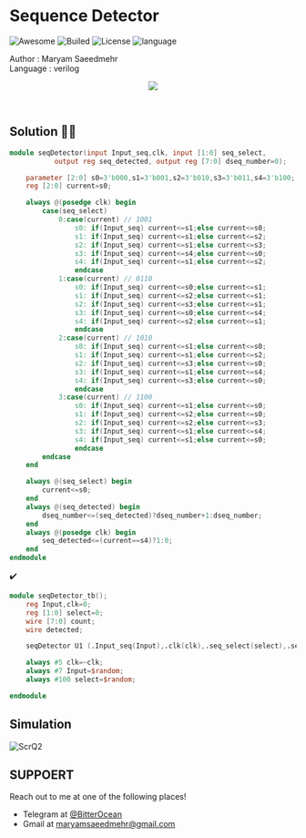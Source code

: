 # Sequence Detector
![Awesome](https://cdn.rawgit.com/sindresorhus/awesome/d7305f38d29fed78fa85652e3a63e154dd8e8829/media/badge.svg)
![Builed](https://img.shields.io/azure-devops/build/totodem/8cf3ec0e-d0c2-4fcd-8206-ad204f254a96/2?style=flat)
![License](https://img.shields.io/packagist/l/doctrine/orm)
![language](https://img.shields.io/badge/language-verilog-orange)

Author : Maryam Saeedmehr  
Language : verilog

<p align="center">
<img src="https://user-images.githubusercontent.com/60509979/77752672-a31f1900-7045-11ea-9eda-8bd3ad3f6cae.png">
</p>
</br>  

## **Solution** :metal::sunglasses:   

```verilog
module seqDetector(input Input_seq,clk, input [1:0] seq_select,
		   output reg seq_detected, output reg [7:0] dseq_number=0);

	parameter [2:0] s0=3'b000,s1=3'b001,s2=3'b010,s3=3'b011,s4=3'b100;
	reg [2:0] current=s0;

	always @(posedge clk) begin
		case(seq_select)
			0:case(current) // 1001
				s0: if(Input_seq) current<=s1;else current<=s0;
				s1: if(Input_seq) current<=s1;else current<=s2;
				s2: if(Input_seq) current<=s1;else current<=s3;
				s3: if(Input_seq) current<=s4;else current<=s0;
				s4: if(Input_seq) current<=s1;else current<=s2;
				endcase
			1:case(current) // 0110
				s0: if(Input_seq) current<=s0;else current<=s1;
				s1: if(Input_seq) current<=s2;else current<=s1;
				s2: if(Input_seq) current<=s3;else current<=s1;
				s3: if(Input_seq) current<=s0;else current<=s4;
				s4: if(Input_seq) current<=s2;else current<=s1;
				endcase
			2:case(current) // 1010
				s0: if(Input_seq) current<=s1;else current<=s0;
				s1: if(Input_seq) current<=s1;else current<=s2;
				s2: if(Input_seq) current<=s3;else current<=s0;
				s3: if(Input_seq) current<=s1;else current<=s4;
				s4: if(Input_seq) current<=s3;else current<=s0;
				endcase
			3:case(current) // 1100
				s0: if(Input_seq) current<=s1;else current<=s0;
				s1: if(Input_seq) current<=s2;else current<=s0;
				s2: if(Input_seq) current<=s2;else current<=s3;
				s3: if(Input_seq) current<=s1;else current<=s4;
				s4: if(Input_seq) current<=s1;else current<=s0;
				endcase
		endcase
	end

	always @(seq_select) begin
		current<=s0;
	end
	always @(seq_detected) begin
		dseq_number<=(seq_detected)?dseq_number+1:dseq_number;
	end
	always @(posedge clk) begin
		seq_detected<=(current==s4)?1:0;
	end
endmodule
```
:heavy_check_mark:   

```verilog
module seqDetector_tb();
	reg Input,clk=0;
	reg [1:0] select=0;
	wire [7:0] count;
	wire detected;

	seqDetector U1 (.Input_seq(Input),.clk(clk),.seq_select(select),.seq_detected(detected),.dseq_number(count));

	always #5 clk=~clk;
	always #7 Input=$random;
	always #100 select=$random;

endmodule
```
  
## **Simulation**
![ScrQ2](https://user-images.githubusercontent.com/60509979/77752917-1aed4380-7046-11ea-99b1-8e89ed47d77c.png)


## **SUPPOERT**

Reach out to me at one of the following places!

- Telegram at <a href="https://t.me/BitterOcean" target="_blank">@BitterOcean</a>
- Gmail at <a href="mailto:maryamsaeedmehr@gmail.com" target="_blank">maryamsaeedmehr@gmail.com</a>
